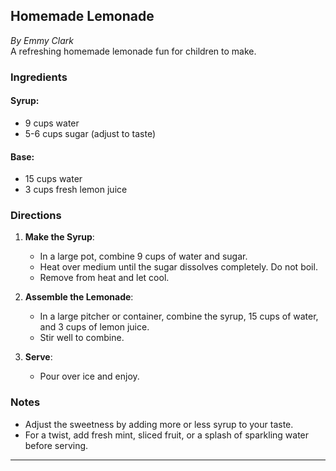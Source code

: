 ## Homemade Lemonade

_By Emmy Clark_  
A refreshing homemade lemonade fun for children to make.

### Ingredients
#### Syrup:
- 9 cups water
- 5-6 cups sugar (adjust to taste)

#### Base:
- 15 cups water
- 3 cups fresh lemon juice

### Directions
1. **Make the Syrup**:
   - In a large pot, combine 9 cups of water and sugar.
   - Heat over medium until the sugar dissolves completely. Do not boil.
   - Remove from heat and let cool.

2. **Assemble the Lemonade**:
   - In a large pitcher or container, combine the syrup, 15 cups of water, and 3 cups of lemon juice.
   - Stir well to combine.

3. **Serve**:
   - Pour over ice and enjoy.

### Notes
- Adjust the sweetness by adding more or less syrup to your taste.
- For a twist, add fresh mint, sliced fruit, or a splash of sparkling water before serving.

---